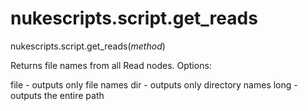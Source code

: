 # nukescripts.script.get_reads
nukescripts.script.get_reads(_method_)

Returns file names from all Read nodes.
Options:

file - outputs only file names dir - outputs only directory names long - outputs the entire path